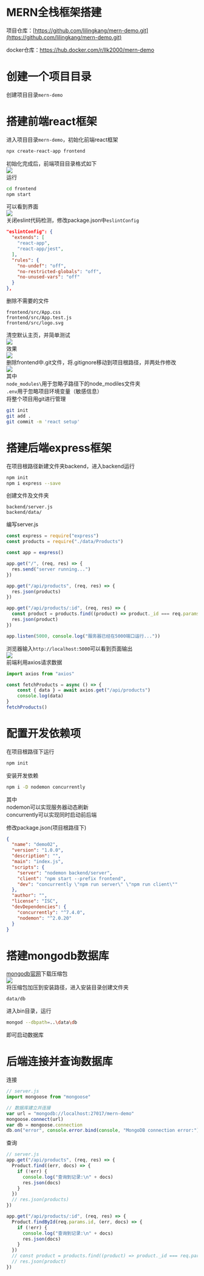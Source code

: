 # MERN全栈框架搭建
项目仓库：[https://github.com/lilingkang/mern-demo.git](https://github.com/lilingkang/mern-demo.git)

docker仓库：https://hub.docker.com/r/llk2000/mern-demo

<a name="d4310aa4"></a>
# 创建一个项目目录
创建项目目录`mern-demo`
<a name="99df7073"></a>
# 搭建前端react框架
进入项目目录`mern-demo`，初始化前端react框架
```bash
npx create-react-app frontend
```
初始化完成后，前端项目目录格式如下<br />![](https://img2022.cnblogs.com/blog/2748903/202209/2748903-20220925155946107-287653445.png#crop=0&crop=0&crop=1&crop=1&id=u5Isn&originHeight=300&originWidth=395&originalType=binary&ratio=1&rotation=0&showTitle=false&status=done&style=none&title=)<br />运行
```bash
cd frontend
npm start
```
可以看到界面<br />![](https://img2022.cnblogs.com/blog/2748903/202209/2748903-20220925155423452-1320911043.jpg#crop=0&crop=0&crop=1&crop=1&height=276&id=Pj1hy&originHeight=1420&originWidth=2487&originalType=binary&ratio=1&rotation=0&showTitle=false&status=done&style=none&title=&width=483)<br />关闭eslint代码检测，修改package.json中`eslintConfig`
```json
"eslintConfig": {
  "extends": [
    "react-app",
    "react-app/jest",
  ],
  "rules": {
    "no-undef": "off",
    "no-restricted-globals": "off",
    "no-unused-vars": "off"
  }
},
```
删除不需要的文件
```
frontend/src/App.css
frontend/src/App.test.js
frontend/src/logo.svg
```
清空默认主页，并简单测试<br />![](https://img2022.cnblogs.com/blog/2748903/202209/2748903-20220925162334860-1506171531.png#crop=0&crop=0&crop=1&crop=1&height=343&id=xR7jP&originHeight=936&originWidth=1655&originalType=binary&ratio=1&rotation=0&showTitle=false&status=done&style=none&title=&width=606)<br />效果<br />![](https://img2022.cnblogs.com/blog/2748903/202209/2748903-20220925162428065-1518338303.png#crop=0&crop=0&crop=1&crop=1&height=280&id=Gxybv&originHeight=1420&originWidth=2487&originalType=binary&ratio=1&rotation=0&showTitle=false&status=done&style=none&title=&width=491)<br />删除frontend中.git文件，将.gitignore移动到项目根路径，并两处作修改<br />![](https://img2022.cnblogs.com/blog/2748903/202209/2748903-20220925163430324-492861965.png#crop=0&crop=0&crop=1&crop=1&height=610&id=xbKp1&originHeight=931&originWidth=699&originalType=binary&ratio=1&rotation=0&showTitle=false&status=done&style=none&title=&width=458)<br />其中<br />`node_modules\`用于忽略子路径下的node_modiles文件夹<br />`.env`用于忽略项目环境变量（敏感信息）<br />将整个项目用git进行管理
```bash
git init
git add .
git commit -m 'react setup'
```
<a name="14f022ec"></a>
# 搭建后端express框架
在项目根路径新建文件夹backend，进入backend运行
```bash
npm init
npm i express --save
```
创建文件及文件夹
```
backend/server.js
backend/data/
```
编写server.js
```javascript
const express = require("express")
const products = require("./data/Products")

const app = express()

app.get("/", (req, res) => {
  res.send("server running...")
})

app.get("/api/products", (req, res) => {
  res.json(products)
})

app.get("/api/products/:id", (req, res) => {
  const product = products.find((product) => product._id === req.params.id)
  res.json(product)
})

app.listen(5000, console.log("服务器已经在5000端口运行..."))
```
浏览器输入`http://localhost:5000`可以看到页面输出<br />![](https://img2022.cnblogs.com/blog/2748903/202209/2748903-20220926122131753-1272005219.png#crop=0&crop=0&crop=1&crop=1&height=224&id=doHJ0&originHeight=299&originWidth=644&originalType=binary&ratio=1&rotation=0&showTitle=false&status=done&style=none&title=&width=482)<br />前端利用axios请求数据
```javascript
import axios from "axios"

const fetchProducts = async () => {
    const { data } = await axios.get("/api/products")
    console.log(data)
}
fetchProducts()
```
<a name="6bba427a"></a>
# 配置开发依赖项
在项目根路径下运行
```bash
npm init
```
安装开发依赖
```bash
npm i -D nodemon concurrently
```
其中<br />nodemon可以实现服务器动态刷新<br />concurrently可以实现同时启动前后端

修改package.json(项目根路径下)
```json
{
  "name": "demo02",
  "version": "1.0.0",
  "description": "",
  "main": "index.js",
  "scripts": {
    "server": "nodemon backend/server",
    "client": "npm start --prefix frontend",
    "dev": "concurrently \"npm run server\" \"npm run client\""
  },
  "author": "",
  "license": "ISC",
  "devDependencies": {
    "concurrently": "^7.4.0",
    "nodemon": "^2.0.20"
  }
}
```
<a name="309ecf60"></a>
# 搭建mongodb数据库
[mongodb官网](https://www.mongodb.com/try/download/community)下载压缩包<br />![](https://img2022.cnblogs.com/blog/2748903/202209/2748903-20220926212450510-152802707.png#crop=0&crop=0&crop=1&crop=1&height=312&id=Qv0KU&originHeight=459&originWidth=492&originalType=binary&ratio=1&rotation=0&showTitle=false&status=done&style=none&title=&width=334)<br />将压缩包加压到安装路径，进入安装目录创建文件夹
```
data/db
```
进入bin目录，运行
```bash
mongod --dbpath=..\data\db
```
即可启动数据库
<a name="abf9e51c"></a>
# 后端连接并查询数据库
连接
```javascript
// server.js
import mongoose from "mongoose"

// 数据库建立并连接
var url = "mongodb://localhost:27017/mern-demo"
mongoose.connect(url)
var db = mongoose.connection
db.on("error", console.error.bind(console, "MongoDB connection error:"))
```
查询
```javascript
// server.js
app.get("/api/products", (req, res) => {
  Product.find((err, docs) => {
    if (!err) {
      console.log("查询到记录:\n" + docs)
      res.json(docs)
    }
  })
  // res.json(products)
})

app.get("/api/products/:id", (req, res) => {
  Product.findById(req.params.id, (err, docs) => {
    if (!err) {
      console.log("查询到记录:\n" + docs)
      res.json(docs)
    }
  })
  // const product = products.find((product) => product._id === req.params.id)
  // res.json(product)
})
```
